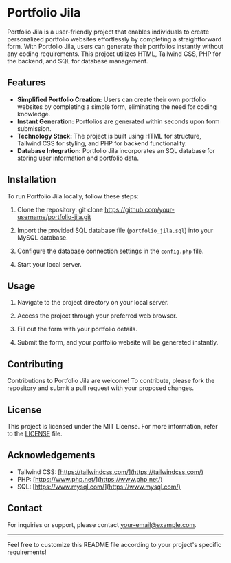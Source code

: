 # Portfolio Jila

Portfolio Jila is a user-friendly project that enables individuals to create personalized portfolio websites effortlessly by completing a straightforward form. With Portfolio Jila, users can generate their portfolios instantly without any coding requirements. This project utilizes HTML, Tailwind CSS, PHP for the backend, and SQL for database management.

## Features

- **Simplified Portfolio Creation:** Users can create their own portfolio websites by completing a simple form, eliminating the need for coding knowledge.
- **Instant Generation:** Portfolios are generated within seconds upon form submission.
- **Technology Stack:** The project is built using HTML for structure, Tailwind CSS for styling, and PHP for backend functionality.
- **Database Integration:** Portfolio Jila incorporates an SQL database for storing user information and portfolio data.

## Installation

To run Portfolio Jila locally, follow these steps:

1. Clone the repository:
git clone https://github.com/your-username/portfolio-jila.git

2. Import the provided SQL database file (`portfolio_jila.sql`) into your MySQL database.

3. Configure the database connection settings in the `config.php` file.

4. Start your local server.

## Usage

1. Navigate to the project directory on your local server.

2. Access the project through your preferred web browser.

3. Fill out the form with your portfolio details.

4. Submit the form, and your portfolio website will be generated instantly.

## Contributing

Contributions to Portfolio Jila are welcome! To contribute, please fork the repository and submit a pull request with your proposed changes.

## License

This project is licensed under the MIT License. For more information, refer to the [LICENSE](LICENSE) file.

## Acknowledgements

- Tailwind CSS: [https://tailwindcss.com/](https://tailwindcss.com/)
- PHP: [https://www.php.net/](https://www.php.net/)
- SQL: [https://www.mysql.com/](https://www.mysql.com/)

## Contact

For inquiries or support, please contact [your-email@example.com](mailto:your-email@example.com).

---

Feel free to customize this README file according to your project's specific requirements!
